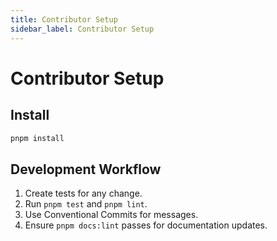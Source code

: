```yaml
---
title: Contributor Setup
sidebar_label: Contributor Setup
---
```


# Contributor Setup

## Install
```bash
pnpm install
```

## Development Workflow
1. Create tests for any change.
2. Run `pnpm test` and `pnpm lint`.
3. Use Conventional Commits for messages.
4. Ensure `pnpm docs:lint` passes for documentation updates.
